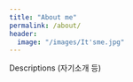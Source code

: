 ```yaml
---
title: "About me"
permalink: /about/
header:
  image: "/images/It'sme.jpg"
---
```


Descriptions (자기소개 등)
